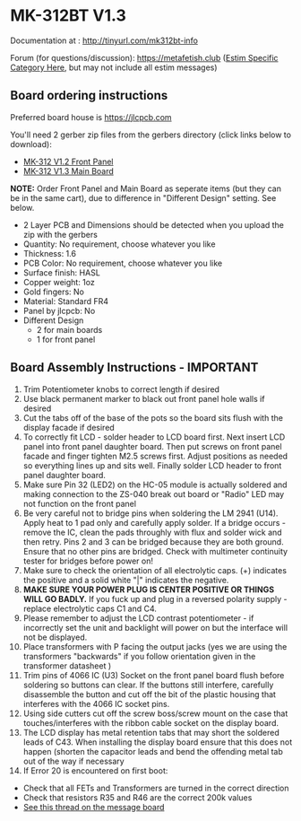 # MK-312BT V1.3

Documentation at : http://tinyurl.com/mk312bt-info

Forum (for questions/discussion): https://metafetish.club ([Estim
Specific Category Here](https://metafetish.club/c/estim), but may not
include all estim messages)

## Board ordering instructions

Preferred board house is https://jlcpcb.com

You'll need 2 gerber zip files from the gerbers directory (click links below to download):

- [MK-312 V1.2 Front Panel](https://github.com/buttshock/mk312-bt/blob/master/gerbers/ZIP%20FILES/MK-312BT%20Front%20Panel%20V1.2%20Gerber.zip?raw=true)
- [MK-312 V1.3 Main Board](https://github.com/buttshock/mk312-bt/blob/master/gerbers/ZIP%20FILES/MK-312BT%20Main%20Boards%20V1.3%20Gerber.zip?raw=true)

**NOTE:** Order Front Panel and Main Board as seperate items (but they
can be in the same cart), due to difference in "Different Design"
setting. See below.

- 2 Layer PCB and Dimensions should be detected when you upload the
  zip with the gerbers
- Quantity: No requirement, choose whatever you like
- Thickness: 1.6
- PCB Color: No requirement, choose whatever you like
- Surface finish: HASL
- Copper weight: 1oz
- Gold fingers: No
- Material: Standard FR4
- Panel by jlcpcb: No
- Different Design 
   - 2 for main boards
   - 1 for front panel

## Board Assembly Instructions - IMPORTANT

1. Trim Potentiometer knobs to correct length if desired
2. Use black permanent marker to black out front panel hole walls if
   desired
3. Cut the tabs off of the base of the pots so the board sits flush
   with the display facade if desired
4. To correctly fit LCD - solder header to LCD board first. Next
   insert LCD panel into front panel daughter board. Then put screws
   on front panel facade and finger tighten M2.5 screws first. Adjust
   positions as needed so everything lines up and sits well. Finally
   solder LCD header to front panel daughter board.
5. Make sure Pin 32 (LED2) on the HC-05 module is actually soldered
   and making connection to the ZS-040 break out board or "Radio" LED
   may not function on the front panel
6. Be very careful not to bridge pins when soldering the LM 2941
   (U14). Apply heat to 1 pad only and carefully apply solder. If a
   bridge occurs - remove the IC, clean the pads throughly with flux
   and solder wick and then retry. Pins 2 and 3 can be bridged because
   they are both ground. Ensure that no other pins are bridged. Check
   with multimeter continuity tester for bridges before power on!
7. Make sure to check the orientation of all electrolytic caps. (+)
   indicates the positive and a solid white "|" indicates the negative.
8. **MAKE SURE YOUR POWER PLUG IS CENTER POSITIVE OR THINGS WILL GO
   BADLY.** If you fuck up and plug in a reversed polarity supply -
   replace electrolytic caps C1 and C4.
9. Please remember to adjust the LCD contrast potentiometer - if
   incorrectly set the unit and backlight will power on but the
   interface will not be displayed.
10. Place transformers with P facing the output jacks (yes we are
    using the transformers "backwards" if you follow orientation given
    in the transformer datasheet )
11. Trim pins of 4066 IC (U3) Socket on the front panel board flush
    before soldering so buttons can clear. If the buttons still
    interfere, carefully disassemble the button and cut off the bit of
    the plastic housing that interferes with the 4066 IC socket pins.
12. Using side cutters cut off the screw boss/screw mount on the case
    that touches/interferes with the ribbon cable socket on the
    display board.
13. The LCD display has metal retention tabs that may short the
    soldered leads of C43. When installing the display board ensure
    that this does not happen (shorten the capacitor leads and bend
    the offending metal tab out of the way if necessary
14. If Error 20 is encountered on first boot:
   - Check that all FETs and Transformers are turned in the correct direction
   - Check that resistors R35 and R46 are the correct 200k values
   - [See this thread on the message board](https://metafetish.club/t/mk-312bt-failure-20/)
